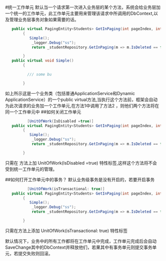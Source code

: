 #统一工作单元
默认当一个请求第一次进入业务层的某个方法，系统会给业务层加一个统一的工作单元，此工作单元主要用来管理该请求中所调用的DbContext,以及管理业务层事务对象如果需要的话。
```c#
   public virtual PagingEntity<Students> GetInPaging(int pageIndex, int PageSize, bool sort, string orderProperty)
        {
           Simple();
            _logger.Debug("ss");
            return _studentRepository.GetInPaging(m => m.IsDeleted == false, pageIndex, PageSize, orderProperty, sort);

        }
   public virtual void Simple()
        {
           
          /// some bu

        }

```
如上所示这是一个业务类（包括普通ApplicationService和Dynamic ApplicationService）的一个public virtual方法,当执行这个方法前，框架会自动为此次请求的业务加一个工作单元,在方法1中调用了方法2 ，则他们两个方法将在同一个工作单元中
##如何关闭工作单元
```c#
          [UnitOfWork(IsDisabled =true)]
   public virtual PagingEntity<Students> GetInPaging(int pageIndex, int PageSize, bool sort, string orderProperty)
        {
           Simple();
            _logger.Debug("ss");
            return _studentRepository.GetInPaging(m => m.IsDeleted == false, pageIndex, PageSize, orderProperty, sort);

        }
```
只需在 方法上加 UnitOfWork(IsDisabled =true) 特性标签,这样这个方法将不会受到统一工作单元的管理。

##如何打开工作单元中的事务？
默认业务级事务是没有开启的，若要开启事务
```c#
          [UnitOfWork(isTransactional: true)]
   public virtual PagingEntity<Students> GetInPaging(int pageIndex, int PageSize, bool sort, string orderProperty)
        {
           Simple();
            _logger.Debug("ss");
            return _studentRepository.GetInPaging(m => m.IsDeleted == false, pageIndex, PageSize, orderProperty, sort);

        }
```
只需在方法上添加 UnitOfWork(isTransactional: true) 特性标签


默认情况下，业务中的所有工作都将在工作单元中完成，工作单元完成后会自动SaveChange其中的DbContext并释放他们，若果其中有事务单元则提交事务单元，若提交失败则回滚。
